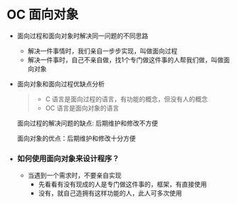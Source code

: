 # OC 面向对象

- 面向过程和面向对象时解决同一问题的不同思路
  - 解决一件事情时，我们亲自一步步实现，叫做面向过程
  - 解决一件事时，自己不亲自做，找1个专门做这件事的人帮我们做，叫做面向对象

- 面向对象和面向过程优缺点分析

  > - C 语言是面向过程的语言，有功能的概念，但没有人的概念
  > - OC 语言是面向对象的语言

  面向过程的解决问题的缺点: 后期维护和修改不方便

  面向对象的优点：后期维护和修改十分方便

- ### 如何使用面向对象来设计程序？

  - 当遇到一个需求时，不要亲自实现
    - 先看看有没有现成的人是专门做这件事的，框架，有直接使用
    - 没有，就自己造拥有这样功能的人，此人可多次使用

